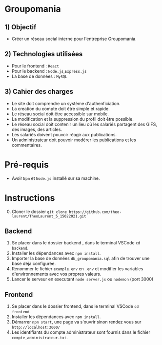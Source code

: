 # Groupomania

## 1) Objectif

- Créer un réseau social interne pour l'entreprise Groupomania.

## 2) Technologies utilisées

- Pour le frontend : `React`
- Pour le backend : `Node.js`,`Express.js`
- La base de données : `MySQL`

## 3) Cahier des charges

- Le site doit comprendre un système d'authenficiation.
- La creation du compte doit être simple et rapide.
- Le réseau social doit être accessible sur mobile.
- La modification et la suppression du profil doit être possible.
- Le réseau social doit contenir un lieu où les salariés partagent des GIFS, des images, des articles.
- Les salariés doivent pouvoir réagir aux publications.
- Un administrateur doit pouvoir modérer les publications et les commentaires.

# Pré-requis

- Avoir `Npm` et `Node.js` installé sur sa machine.

# Instructions

0. Cloner le dossier `git clone https://github.com/theo-laurent/TheoLaurent_5_15022021.git`

## Backend

1. Se placer dans le dossier backend , dans le terminal VSCode `cd backend`.
2. Installer les dépendances avec `npm install`.
3. Importer la base de données `db_groupomania.sql` afin de trouver une base déja configurée.
4. Renommer le fichier `example.env` en `.env` et modifier les variables d'environnements avec vos propres valeurs.
5. Lancer le serveur en executant `node server.js` ou `nodemon` (port 3000)

## Frontend

1. Se placer dans le dossier frontend, dans le terminal VSCode `cd frontend`.
2. Installer les dépendances avec `npm install`.
3. Démarrer `npm start`, une page va s'ouvrir sinon rendez vous sur `http://localhost:3000/`
4. Les identifiants du compte administrateur sont fournis dans le fichier `compte_administrateur.txt`.
